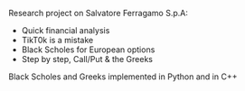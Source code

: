 Research project on Salvatore Ferragamo S.p.A:

* Quick financial analysis
* TikT0k is a mistake
* Black Scholes for European options 
* Step by step, Call/Put & the Greeks

Black Scholes and Greeks implemented in Python and in C++
